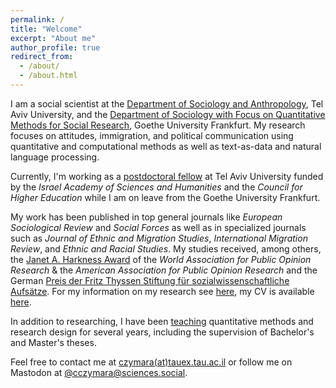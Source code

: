 ```yaml
---
permalink: /
title: "Welcome"
excerpt: "About me"
author_profile: true
redirect_from: 
  - /about/
  - /about.html
---
```


I am a social scientist at the [Department of Sociology and Anthropology](https://en-social-sciences.tau.ac.il/soc-ant), Tel Aviv University, and the [Department of Sociology with Focus on Quantitative Methods for Social Research](http://www.fb03.uni-frankfurt.de/70378950), Goethe University Frankfurt. My research focuses on attitudes, immigration, and political communication using quantitative and computational methods as well as text-as-data and natural language processing.

Currently, I'm working as a [postdoctoral fellow](https://www.academy.ac.il/RichText/GeneralPage.aspx?nodeId=1620) at Tel Aviv University funded by the *Israel Academy of Sciences and Humanities* and the *Council for Higher Education* while I am on leave from the Goethe University Frankfurt.

My work has been published in top general journals like *European Sociological Review* and *Social Forces* as well as in specialized journals such as *Journal of Ethnic and Migration Studies*, *International Migration Review*, and *Ethnic and Racial Studies*. My studies received, among others, the [Janet A. Harkness Award](https://wapor.org/events/annual-conference/awards-funds/janet-a-harkness-student-paper-award/) of the *World Association for Public Opinion Research* & the *American Association for Public Opinion Research* and the German [Preis der Fritz Thyssen Stiftung für sozialwissenschaftliche Aufsätze](https://www.fritz-thyssen-stiftung.de/cms/wp-content/uploads/2018/06/Jahresbericht_2017_interaktiv.pdf). For my information on my research see [here](research), my CV is available [here](cv).

In addition to researching, I have been [teaching](teach) quantitative methods and research design for several years, including the supervision of Bachelor's and Master's theses.

Feel free to contact me at [czymara(at)tauex.tau.ac.il](mailto:czymara@tauex.tau.ac.il) or follow me on Mastodon at <a rel="me" href="https://sciences.social/@cczymara">@cczymara@sciences.social</a>.
